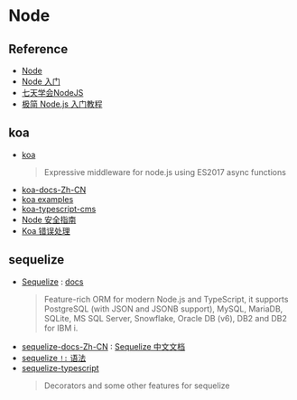 # Node

## Reference

- [Node](https://github.com/nodejs/node)
- [Node 入门](https://www.nodebeginner.org/index-zh-cn.html)
- [七天学会NodeJS](https://nqdeng.github.io/7-days-nodejs/)
- [极简 Node.js 入门教程](https://www.yuque.com/sunluyong/node)

## koa

- [koa](https://github.com/koajs/koa)
    > Expressive middleware for node.js using ES2017 async functions
- [koa-docs-Zh-CN](https://github.com/demopark/koa-docs-Zh-CN.git)
- [koa examples](https://github.com/koajs/examples)
- [koa-typescript-cms](https://github.com/murongg/koa-typescript-cms)
- [Node 安全指南](https://github.com/Tencent/secguide/blob/main/JavaScript%E5%AE%89%E5%85%A8%E6%8C%87%E5%8D%97.md#2)
- [Koa 错误处理](https://github.com/demopark/koa-docs-Zh-CN/blob/master/error-handling.md)

## sequelize

- [Sequelize](https://github.com/sequelize/sequelize) : [docs](https://sequelize.org/)
    > Feature-rich ORM for modern Node.js and TypeScript, it supports PostgreSQL (with JSON and JSONB support), MySQL, MariaDB, SQLite, MS SQL Server, Snowflake, Oracle DB (v6), DB2 and DB2 for IBM i.
- [sequelize-docs-Zh-CN](https://github.com/demopark/sequelize-docs-Zh-CN) : [Sequelize 中文文档](https://www.sequelize.cn/)
- [sequelize `!:` 语法](https://sequelize.org/v5/manual/typescript.html)
- [sequelize-typescript](https://github.com/sequelize/sequelize-typescript)
    > Decorators and some other features for sequelize